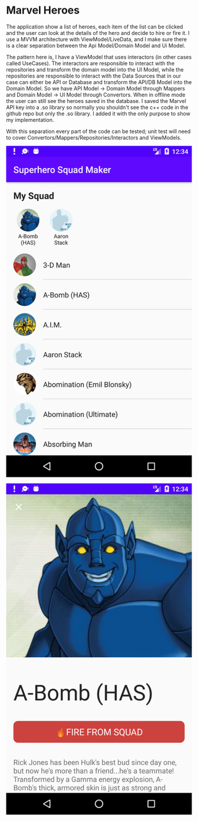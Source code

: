 
#  Marvel Heroes

The application show a list of heroes, each item of the list can be clicked and the user can look at the details of the hero and decide to hire or fire it.
I use a MVVM architecture with ViewModel/LiveData, and I make sure there is a clear separation between the Api Model/Domain Model and Ui Model.

The pattern here is, I have a ViewModel that uses interactors (in other cases called UseCases).
The interactors are responsible to interact with the repositories and transform the domain model into the UI Model, while the repositories are responsible to interact with the Data Sources that in our case can either be API or Database and transform the API/DB Model into the Domain Model.
So we have API Model -> Domain Model through Mappers and Domain Model -> UI Model through Convertors.
When in offline mode the user can still see the heroes saved in the database.
I saved the Marvel API key into a .so library so normally you shouldn't see the c++ code in the github repo but only the .so library. I added it with the only purpose to show my implementation.

With this separation every part of the code can be tested; unit test will need to cover Convertors/Mappers/Repositories/Interactors and ViewModels.

![Alt text](https://github.com/Shilaghae/marvelheroes/blob/master/yourheroes/images/hero_list.png)

![Alt text](https://github.com/Shilaghae/marvelheroes/blob/master/yourheroes/images/hero_details.png)
